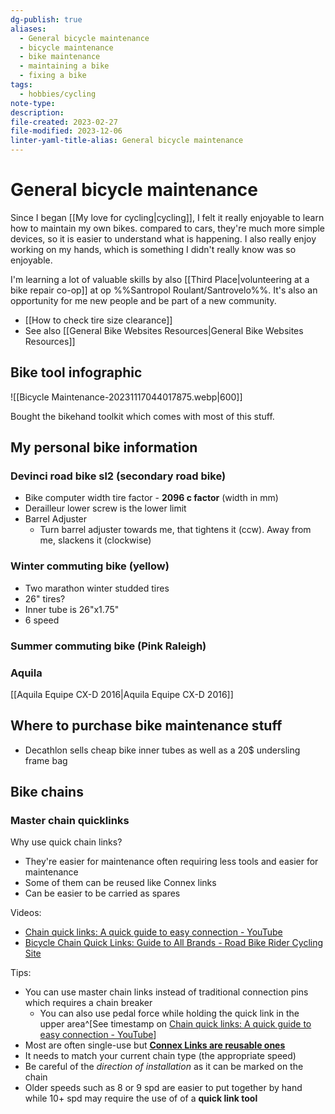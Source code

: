 ```yaml
---
dg-publish: true
aliases:
  - General bicycle maintenance
  - bicycle maintenance
  - bike maintenance
  - maintaining a bike
  - fixing a bike
tags:
  - hobbies/cycling
note-type: 
description: 
file-created: 2023-02-27
file-modified: 2023-12-06
linter-yaml-title-alias: General bicycle maintenance
---
```


# General bicycle maintenance

Since I began [[My love for cycling|cycling]], I felt it really enjoyable to learn how to maintain my own bikes. compared to cars, they're much more simple devices, so it is easier to understand what is happening. I also really enjoy working on my hands, which is something I didn't really know was so enjoyable.

I'm learning a lot of valuable skills by also [[Third Place|volunteering at a bike repair co-op]] at op  %%Santropol Roulant/Santrovelo%%. It's also an opportunity for me new people and be part of a new community.

- [[How to check tire size clearance]]
- See also [[General Bike Websites Resources|General Bike Websites Resources]]

## Bike tool infographic

![[Bicycle Maintenance-20231117044017875.webp|600]]

Bought the bikehand toolkit which comes with most of this stuff.

## My personal bike information

### Devinci road bike sl2 (secondary road bike)

- Bike computer width tire factor - **2096 c factor** (width in mm)
- Derailleur lower screw is the lower limit
- Barrel Adjuster
	- Turn barrel adjuster towards me, that tightens it (ccw). Away from me, slackens it (clockwise)

### Winter commuting bike (yellow)

- Two marathon winter studded tires
- 26" tires?
- Inner tube is 26"x1.75"
- 6 speed

### Summer commuting bike (Pink Raleigh)

### Aquila

[[Aquila Equipe CX-D 2016|Aquila Equipe CX-D 2016]]

## Where to purchase bike maintenance stuff

- Decathlon sells cheap bike inner tubes as well as a 20$ undersling frame bag

## Bike chains

### Master chain quicklinks

Why use quick chain links?
- They're easier for maintenance often requiring less tools and easier for maintenance
- Some of them can be reused like Connex links
- Can be easier to be carried as spares

Videos:
- [Chain quick links: A quick guide to easy connection - YouTube](https://www.youtube.com/watch?v=e-JRkZwuLAs)
- [Bicycle Chain Quick Links: Guide to All Brands - Road Bike Rider Cycling Site](https://www.roadbikerider.com/bike-chain-quick-links-guide/)

Tips:
- You can use master chain links instead of traditional connection pins which requires a chain breaker
	- You can also use pedal force while holding the quick link in the upper area^[See timestamp on [Chain quick links: A quick guide to easy connection - YouTube](https://youtu.be/e-JRkZwuLAs?t=106)]
- Most are often single-use but **[Connex Links are reusable ones](https://www.cantitoeroad.com/Connex-Links-8-9-10-11-12-speed_c_48.html)**
- It needs to match your current chain type (the appropriate speed)
- Be careful of the *direction of installation* as it can be marked on the chain
- Older speeds such as 8 or 9 spd are easier to put together by hand while 10+ spd may require the use of of a **quick link tool**
